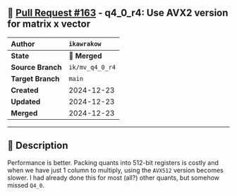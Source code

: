 ## 🔀 [Pull Request #163](https://github.com/ikawrakow/ik_llama.cpp/pull/163) - q4_0_r4: Use AVX2 version for matrix x vector

| **Author** | `ikawrakow` |
| :--- | :--- |
| **State** | 🔀 **Merged** |
| **Source Branch** | `ik/mv_q4_0_r4` |
| **Target Branch** | `main` |
| **Created** | 2024-12-23 |
| **Updated** | 2024-12-23 |
| **Merged** | 2024-12-23 |

---

## 📄 Description

Performance is better. Packing quants into 512-bit registers is costly and when we have just 1 column to multiply, using the `AVX512` version becomes slower. I had already done this for most (all?) other quants, but somehow missed `Q4_0`.